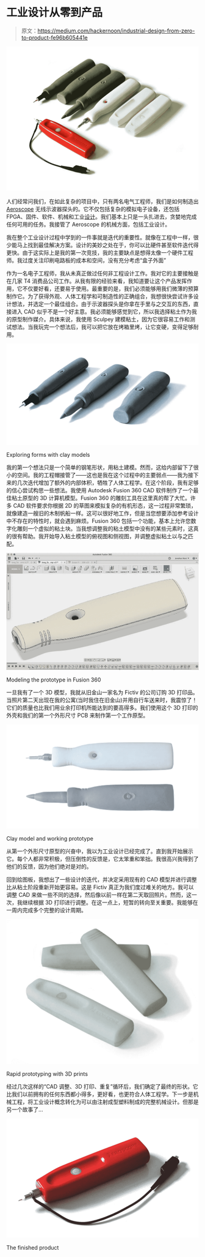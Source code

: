 # 工业设计从零到产品

> 原文：<https://medium.com/hackernoon/industrial-design-from-zero-to-product-fe96b605441e>

![](img/2c6b64f6889e941c4e8fd6907ec231f6.png)

人们经常问我们，在如此复杂的项目中，只有两名电气工程师，我们是如何制造出 [Aeroscope](http://www.aeroscope.io) 无线示波器探头的。它不仅包括复杂的模拟电子设备，还包括 FPGA、固件、软件、机械和工业[设计](https://hackernoon.com/tagged/design)。我们基本上只是一头扎进去，贪婪地完成任何可用的任务。我接管了 Aeroscope 的机械方面，包括工业设计。

我在整个工业设计过程中学到的一件事就是迭代的重要性。就像在工程中一样，很少能马上找到最佳解决方案。设计的美妙之处在于，你可以比硬件甚至软件迭代得更快。由于这实际上是我的第一次竞技，我的主要缺点是想得太像一个硬件工程师。我过度关注印刷电路板的成本和空间，没有充分考虑“盒子外面”

作为一名电子工程师，我从未真正做过任何非工程设计工作。我对它的主要接触是在几家 T4 消费品公司工作。从我有限的经验来看，我知道要让这个产品发挥作用，它不仅要好看，还要易于使用。最重要的是，我们必须能够用我们微薄的预算制作它。为了获得外观、人体工程学和可制造性的正确组合，我想很快尝试许多设计想法，并选定一个最佳组合。由于示波器探头是你拿在手里与之交互的东西，直接进入 CAD 似乎不是一个好主意。我必须能够感觉到它，所以我选择粘土作为我的原型制作媒介。具体来说，我使用 Sculpey 建模粘土，因为它很容易工作和测试想法。当我玩完一个想法后，我可以把它放在烤箱里烤，让它变硬，变得足够耐用。

![](img/20a330964bae55c4ed0b2158dfc29d84.png)

Exploring forms with clay models

我的第一个想法只是一个简单的钢笔形状，用粘土建模。然而，这给内部留下了很小的空间。我的工程帽接管了——这也是我在这个过程中的主要弱点——我为接下来的几次迭代增加了额外的内部体积，牺牲了人体工程学。在这个阶段，我有足够的信心尝试构思一些想法。我使用 Autodesk Fusion 360 CAD 软件制作了一个最佳粘土原型的 3D 计算机模型。Fusion 360 的雕刻工具在这里真的帮了大忙。许多 CAD 软件要求你根据 2D 的草图来模拟复杂的有机形态，这一过程非常繁琐，就像建造一艘旧的木制帆船一样。这可以很好地工作，但是当您想要添加参考设计中不存在的特性时，就会遇到麻烦。Fusion 360 包括一个功能，基本上允许您数字化雕刻一个虚拟的粘土块。当我想调整我的粘土模型中没有的某些元素时，这真的很有帮助。我开始导入粘土模型的俯视图和侧视图，并调整虚拟粘土以与之匹配。

![](img/cce470291e53fc183030c75f38406476.png)

Modeling the prototype in Fusion 360

一旦我有了一个 3D 模型，我就从旧金山一家名为 Fictiv 的公司订购 3D 打印品。当照片第二天出现在我的公寓(当时我住在旧金山)并用自行车送来时，我震惊了！它们的质量也比我们用业余打印机所能达到的要高得多。我们使用这个 3D 打印的外壳和我们的第一个外形尺寸 PCB 来制作第一个工作原型。

![](img/9c1a2982b6418054556e8b3096431045.png)

Clay model and working prototype

从第一个外形尺寸原型的兴奋中，我以为工业设计已经完成了。直到我开始展示它。每个人都非常积极，但压倒性的反馈是，它太笨重和笨拙。我很高兴我得到了他们的反馈，因为他们绝对是对的。

回到绘图板，我想出了一些设计的迭代，并决定采用现有的 CAD 模型并进行调整比从粘土阶段重新开始更容易。这是 Fictiv 真正为我们度过难关的地方。我可以调整 CAD 来做一些不同的选择，然后像以前一样在第二天取回照片。然而，这一次，我继续根据 3D 打印进行调整。在这一点上，短暂的转向至关重要。我能够在一周内完成多个完整的设计周期。

![](img/7494f47cd1cfa192ef169ca32c44bb29.png)

Rapid prototyping with 3D prints

经过几次这样的“CAD 调整、3D 打印、重复”循环后，我们确定了最终的形状。它比我们以前拥有的任何东西都小得多，更好看，也更符合人体工程学。下一步是机械工程，将工业设计概念转化为可以由注射成型塑料制成的完整机械设计。但那是另一个故事了…

![](img/32325ea70bafb784b9dbc864426b3f17.png)

The finished product